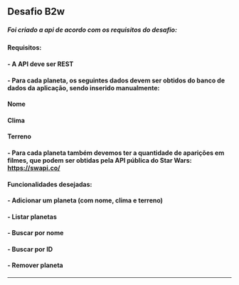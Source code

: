 ## Desafio B2w


##### Foi criado a api de acordo com os requisitos do desafio:

#### Requisitos:

#### - A API deve ser REST
#### - Para cada planeta, os seguintes dados devem ser obtidos do banco de dados da aplicação, sendo inserido manualmente:
#### Nome
#### Clima
#### Terreno
#### - Para cada planeta também devemos ter a quantidade de aparições em filmes, que podem ser obtidas pela API pública do Star Wars:  https://swapi.co/

#### Funcionalidades desejadas: 

#### - Adicionar um planeta (com nome, clima e terreno)
#### - Listar planetas
#### - Buscar por nome
#### - Buscar por ID
#### - Remover planeta

---
